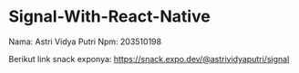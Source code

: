 # Signal-With-React-Native
Nama: Astri Vidya Putri
Npm: 203510198

Berikut link snack exponya:
https://snack.expo.dev/@astrividyaputri/signal
